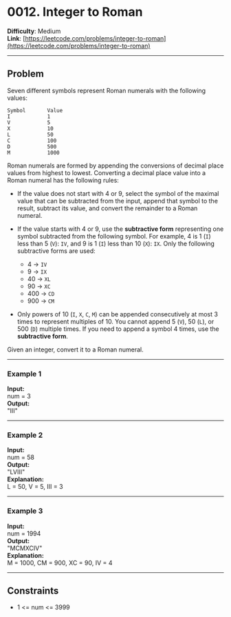 # 0012. Integer to Roman

**Difficulty**: Medium  
**Link**: [https://leetcode.com/problems/integer-to-roman](https://leetcode.com/problems/integer-to-roman)

---

## Problem

Seven different symbols represent Roman numerals with the following values:

    Symbol       Value
    I            1
    V            5
    X            10
    L            50
    C            100
    D            500
    M            1000

Roman numerals are formed by appending the conversions of decimal place values from highest to lowest. Converting a decimal place value into a Roman numeral has the following rules:

- If the value does not start with 4 or 9, select the symbol of the maximal value that can be subtracted from the input, append that symbol to the result, subtract its value, and convert the remainder to a Roman numeral.

- If the value starts with 4 or 9, use the **subtractive form** representing one symbol subtracted from the following symbol. For example, 4 is 1 (`I`) less than 5 (`V`): `IV`, and 9 is 1 (`I`) less than 10 (`X`): `IX`. Only the following subtractive forms are used:
  - 4  → `IV`
  - 9  → `IX`
  - 40 → `XL`
  - 90 → `XC`
  - 400 → `CD`
  - 900 → `CM`

- Only powers of 10 (`I`, `X`, `C`, `M`) can be appended consecutively at most 3 times to represent multiples of 10. You cannot append 5 (`V`), 50 (`L`), or 500 (`D`) multiple times. If you need to append a symbol 4 times, use the **subtractive form**.

Given an integer, convert it to a Roman numeral.

---

### Example 1

**Input:**  
    num = 3  
**Output:**  
    "III"

---

### Example 2

**Input:**  
    num = 58  
**Output:**  
    "LVIII"  
**Explanation:**  
    L = 50, V = 5, III = 3

---

### Example 3

**Input:**  
    num = 1994  
**Output:**  
    "MCMXCIV"  
**Explanation:**  
    M = 1000, CM = 900, XC = 90, IV = 4

---

## Constraints

- 1 <= num <= 3999

